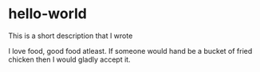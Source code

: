 # hello-world
This is a short description that I wrote

I love food, good food atleast. 
If someone would hand be a bucket of fried chicken then I would gladly accept it.
